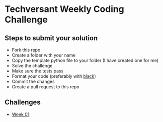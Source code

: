 # Techversant Weekly Coding Challenge

## Steps to submit your solution

- Fork this repo
- Create a folder with your name
- Copy the template python file to your folder (I have created one for me)
- Solve the challenge
- Make sure the tests pass
- Format your code (preferably with [black](https://pypi.org/project/black/))
- Commit the changes
- Create a pull request to this repo


## Challenges
- [Week 01](./challenges/week01.md)
